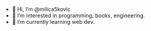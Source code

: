 - 👋 Hi, I’m @milica5kovic
- 👀 I’m interested in programming, books, engineering.
- 🌱 I’m currently learning web dev.


